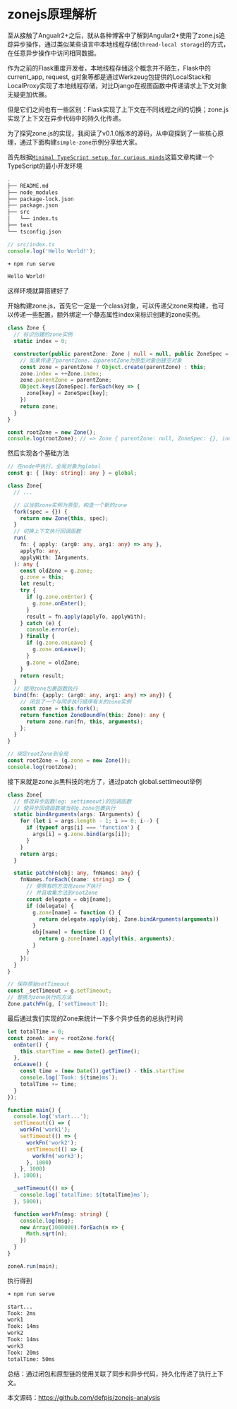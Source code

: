 # zonejs原理解析

至从接触了Angualr2+之后，就从各种博客中了解到Angular2+使用了zone.js追踪异步操作，通过类似某些语言中本地线程存储(`thread-local storage`)的方式，在任意异步操作中访问相同数据。

作为之前的Flask重度开发者，本地线程存储这个概念并不陌生，Flask中的current_app, request, g对象等都是通过Werkzeug包提供的LocalStack和LocalProxy实现了本地线程存储，对比Django在视图函数中传递请求上下文对象无疑更加优雅。

但是它们之间也有一些区别：Flask实现了上下文在不同线程之间的切换；zone.js实现了上下文在异步代码中的持久化传递。

<!-- more -->
为了探究zone.js的实现，我阅读了v0.1.0版本的源码，从中窥探到了一些核心原理，通过下面构建`simple-zone`示例分享给大家。

首先根据[`Minimal TypeScript setup for curious minds`](https://bobaekang.com/blog/minimal-typescript-project-setup-for-curious-minds/)这篇文章构建一个TypeScript的最小开发环境

```bash
.
├── README.md
├── node_modules
├── package-lock.json
├── package.json
├── src
│   └── index.ts
├── test
└── tsconfig.json
```

```typescript
// src/index.ts
console.log('Hello World!');
```

```bash
➜ npm run serve

Hello World!
```

这样环境就算搭建好了

开始构建zone.js，首先它一定是一个class对象，可以传递父zone来构建，也可以传递一些配置，额外绑定一个静态属性index来标识创建的zone实例。

```typescript
class Zone {
  // 标识创建的zone实例
  static index = 0;

  constructor(public parentZone: Zone | null = null, public ZoneSpec = {}) {
    // 如果传递了parentZone，以parentZone为原型对象创建空对象
    const zone = parentZone ? Object.create(parentZone) : this;
    zone.index = ++Zone.index;
    zone.parentZone = parentZone;
    Object.keys(ZoneSpec).forEach(key => {
      zone[key] = ZoneSpec[key];
    })
    return zone;
  }
}

const rootZone = new Zone();
console.log(rootZone); // => Zone { parentZone: null, ZoneSpec: {}, index: 1 }
```

然后实现各个基础方法

```typescript
// 在node中执行，全局对象为global
const g: { [key: string]: any } = global;

class Zone{
  // ...

  // 以当前zone实例为原型，构造一个新的zone
  fork(spec = {}) {
    return new Zone(this, spec);
  }
  // 切换上下文执行回调函数
  run(
    fn: { apply: (arg0: any, arg1: any) => any },
    applyTo: any,
    applyWith: IArguments,
  ): any {
    const oldZone = g.zone;
    g.zone = this;
    let result;
    try {
      if (g.zone.onEnter) {
        g.zone.onEnter();
      }
      result = fn.apply(applyTo, applyWith);
    } catch (e) {
      console.error(e);
    } finally {
      if (g.zone.onLeave) {
        g.zone.onLeave();
      }
      g.zone = oldZone;
    }
    return result;
  }
  // 使用zone包裹函数执行
  bind(fn: {apply: (arg0: any, arg1: any) => any}) {
    // 闭包了一个与同步执行顺序有关的zone实例
    const zone = this.fork();
    return function ZoneBoundFn(this: Zone): any {
      return zone.run(fn, this, arguments);
    };
  }
}

// 绑定rootZone到全局
const rootZone = (g.zone = new Zone());
console.log(rootZone);
```

接下来就是zone.js黑科技的地方了，通过patch global.settimeout举例

```typescript
class Zone{
  // 修改异步函数(eg: settimeout)的回调函数
  // 使异步回调函数被当前g.zone包裹执行
  static bindArguments(args: IArguments) {
    for (let i = args.length - 1; i >= 0; i--) {
      if (typeof args[i] === 'function') {
        args[i] = g.zone.bind(args[i]);
      }
    }
    return args;
  }

  static patchFn(obj: any, fnNames: any) {
    fnNames.forEach((name: string) => {
      // 使原有的方法在zone下执行
      // 并且收集方法到rootZone
      const delegate = obj[name];
      if (delegate) {
        g.zone[name] = function () {
          return delegate.apply(obj, Zone.bindArguments(arguments))
        }
        obj[name] = function () {
          return g.zone[name].apply(this, arguments);
        }
      }
    });
  }
}

// 保存原始setTimeout
const _setTimeout = g.setTimeout;
// 替换为zone执行的方法
Zone.patchFn(g, ['setTimeout']);
```

最后通过我们实现的Zone来统计一下多个异步任务的总执行时间

```typescript
let totalTime = 0;
const zoneA: any = rootZone.fork({
  onEnter() {
    this.startTime = new Date().getTime();
  },
  onLeave() {
    const time = (new Date()).getTime() - this.startTime
    console.log(`Took: ${time}ms`);
    totalTime += time;
  }
});

function main() {
  console.log('start...');
  setTimeout(() => {
    workFn('work1');
    setTimeout(() => {
      workFn('work2');
      setTimeout(() => {
        workFn('work3');
      }, 1000)
    }, 1000)
  }, 1000);

  _setTimeout(() => {
    console.log(`totalTime: ${totalTime}ms`);
  }, 5000);

  function workFn(msg: string) {
    console.log(msg);
    new Array(1000000).forEach(n => {
      Math.sqrt(n);
    })
  }
}

zoneA.run(main);
```

执行得到

```bash
➜ npm run serve

start...
Took: 2ms
work1
Took: 14ms
work2
Took: 14ms
work3
Took: 20ms
totalTime: 50ms
```

总结：通过闭包和原型链的使用关联了同步和异步代码，持久化传递了执行上下文。

本文源码：https://github.com/defpis/zonejs-analysis
